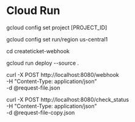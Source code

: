 # Cloud Run
gcloud config set project [PROJECT_ID]

gcloud config set run/region us-central1

cd createticket-webhook

gcloud run deploy --source .

curl -X POST http://localhost:8080/webhook \
-H "Content-Type: application/json" \
-d @request-file.json

curl -X POST http://localhost:8080/check_status \
-H "Content-Type: application/json" \
-d @request-file-copy.json
